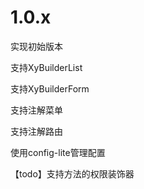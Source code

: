 # 1.0.x

实现初始版本

支持XyBuilderList

支持XyBuilderForm

支持注解菜单

支持注解路由

使用config-lite管理配置

【todo】支持方法的权限装饰器

